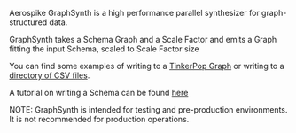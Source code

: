 Aerospike GraphSynth is a high performance parallel synthesizer for graph-structured data.

GraphSynth takes a Schema Graph and a Scale Factor and emits a Graph fitting the input Schema, scaled to Scale Factor size

You can find some examples of writing to a [TinkerPop Graph](script/example.sh) or writing to a [directory of CSV files](conf/generator/generateToCSVFiles.properties). 

A tutorial on writing a Schema can be found [here](docs/SchemaGraph.md)

NOTE: GraphSynth is intended for testing and pre-production environments. It is not recommended for production operations.